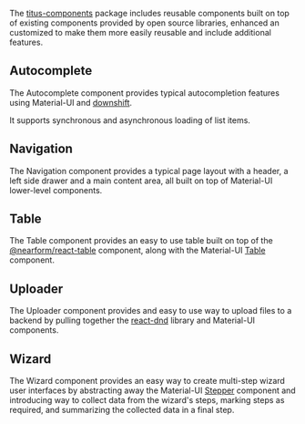 The [titus-components](https://www.npmjs.com/package/@nearform/titus-components) package includes reusable components built on top of existing components provided by open source libraries, enhanced an customized to make them more easily reusable and include additional features.

## Autocomplete

The Autocomplete component provides typical autocompletion features using Material-UI and  [downshift](https://github.com/paypal/downshift).

It supports synchronous and asynchronous loading of list items.

## Navigation

The Navigation component provides a typical page layout with a header, a left side drawer and a main content area, all built on top of Material-UI lower-level components.

## Table

The Table component provides an easy to use table built on top of the [@nearform/react-table](https://github.com/nearform/react-table) component, along with the Material-UI [Table](https://material-ui.com/demos/tables/) component.

## Uploader

The Uploader component provides and easy to use way to upload files to a backend by pulling together the [react-dnd](https://github.com/react-dnd/react-dnd) library and Material-UI components.

## Wizard

The Wizard component provides an easy way to create multi-step wizard user interfaces by abstracting away the Material-UI [Stepper](https://material-ui.com/demos/steppers/) component and introducing way to collect data from the wizard's steps, marking steps as required, and summarizing the collected data in a final step.